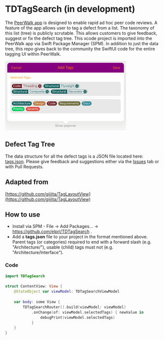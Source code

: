 # TDTagSearch (in development)

The [PeerWalk app](https://www.tapdigital.com/peerwalk.html) is designed to enable rapid ad hoc peer code reviews. A feature of the app allows user to tag a defect from a list. The taxonomy of this list (tree) is publicly scrutable. This allows customers to give feedback, suggest or fix the defect tag tree. This xcode project is imported into the PeerWalk app via Swift Package Manager (SPM). In addition to just the data tree, this repo gives back to the community the SwiftUI code for the entire tagging UI within PeerWalk.

![screenshot](https://github.com/elprl/TDTagSearch/blob/master/screenshot.png)

## Defect Tag Tree
The data structure for all the defect tags is a JSON file located here: [tags.json](https://github.com/elprl/TDTagSearch/blob/master/tags.json). Please give feedback and suggestions either via the [Issues](https://github.com/elprl/TDTagSearch/issues) tab or with Pull Requests.

## Adapted from   
[https://github.com/giiiita/TagLayoutView](https://github.com/giiiita/TagLayoutView)

## How to use
- Install via SPM - File -> Add Packages... -> https://github.com/elprl/TDTagSearch .
- Add a **tags.json** file to your project in the format mentioned above. Parent tags (or categories) required to end with a forward slash (e.g. "Architecture/"), usable (child) tags must not (e.g. "Architecture/Interface").  

### Code
```swift
import TDTagSearch 

struct ContentView: View {
    @StateObject var viewModel: TDTagSearchViewModel
    
    var body: some View {
        TDTagSearchRouter().build(viewModel: viewModel)
            .onChange(of: viewModel.selectedTags) { newValue in
                debugPrint(viewModel.selectedTags)
            }
    }
}
```
